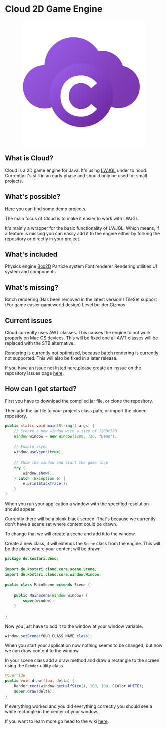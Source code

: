 # Cloud 2D Game Engine

<div style="width: 100%; display: flex; justify-content: center;">
    <img src="logo.png" alt="isolated" width="400"/>
</div>

## What is Cloud?

Cloud is a 2D game engine for Java. It's using [LWJGL]() under to hood. Currently it's still in an early phase and should only be used for small projects.

## What's possible?

[Here]() you can find some demo projects.

The main focus of Cloud is to make it easier to work with LWJGL.

It's mainly a wrapper for the basic functionality of LWJGL.
Which means, if a feature is missing you can easily add it to the engine either by forking the repository or directly in your project.

## What's included

Physics engine [Box2D]()
Particle system
Font renderer
Rendering utilities
UI system and components

## What's missing?

Batch rendering (Has been removed in the latest version!)
TileSet support (For game easier gameworld design)
Level builder
Gizmos

## Current issues

Cloud currenlty uses AWT classes. This causes the engine to not work
properly on Mac OS devices. This will be fixed one all AWT classes will
be replaced with the STB alternative.

Rendering is currently not optimized, because batch rendering is currently not supported. This will also be fixed in a later release.

If you have an issue not listed here,please create an inssue on the repository issues page [here]().

## How can I get started?

First you have to download the compiled jar file, or clone the repository.

Then add the jar file to your projects class path, or import the cloned repository.

```java
public static void main(String[] args) {
    // Create a new window with a size of 1280x720
    Window window = new Window(1280, 720, "Demo");

    // Enable vsync
    window.useVsync(true);

    // Show the window and start the game loop
    try {
        window.show();
    } catch (Exception e) {
        e.printStackTrace();
    }
}
```

When you run your application a window with the specified resolution should appear.

Currently there will be a blank black screen. That's because we currently don't have a scene set where content could be drawn.

To change that we will create a scene and add it to the window.

Create a new class, it will extends the `Scene` class from the engine. This will be the place where your content will be drawn.

```java
package de.kostari.demo;

import de.kostari.cloud.core.scene.Scene;
import de.kostari.cloud.core.window.Window;

public class MainScene extends Scene {

    public MainScene(Window window) {
        super(window);
    }

}
```

Now you just have to add it to the window at your window variable.

```java
window.setScene(YOUR_CLASS_NAME.class);
```

When you start your application now nothing seems to be changed, but now we can draw content to the window.

In your scene class add a draw method and draw a rectangle to the screen using the `Render` utility class.

```java
@Override
public void draw(float delta) {
    Render.rect(window.getHalfSize(), 100, 100, CColor.WHITE);
    super.draw(delta);
}
```

If everything worked and you did everything correctly
you should see a white rectangle in the center of your window.

If you want to learn more go head to the wiki [here]().
